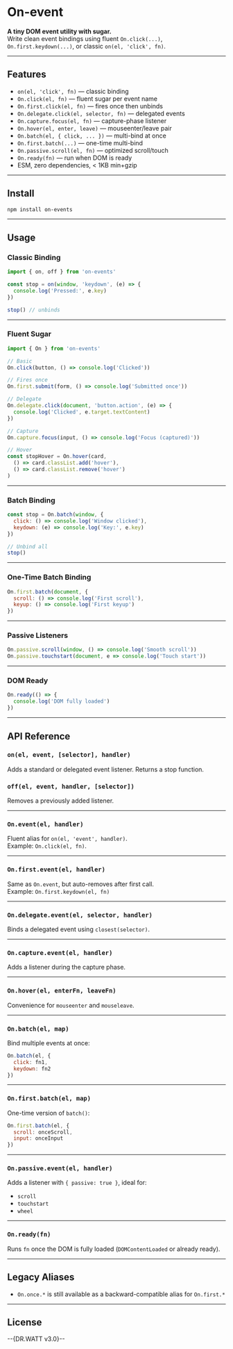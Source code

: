 # On-event

**A tiny DOM event utility with sugar.**  
Write clean event bindings using fluent `On.click(...)`, `On.first.keydown(...)`, or classic `on(el, 'click', fn)`.

---

## Features

- `on(el, 'click', fn)` — classic binding
- `On.click(el, fn)` — fluent sugar per event name
- `On.first.click(el, fn)` — fires once then unbinds
- `On.delegate.click(el, selector, fn)` — delegated events
- `On.capture.focus(el, fn)` — capture-phase listener
- `On.hover(el, enter, leave)` — mouseenter/leave pair
- `On.batch(el, { click, ... })` — multi-bind at once
- `On.first.batch(...)` — one-time multi-bind
- `On.passive.scroll(el, fn)` — optimized scroll/touch
- `On.ready(fn)` — run when DOM is ready
- ESM, zero dependencies, < 1KB min+gzip

---

## Install

```bash
npm install on-events
```

---

## Usage

### Classic Binding

```js
import { on, off } from 'on-events'

const stop = on(window, 'keydown', (e) => {
  console.log('Pressed:', e.key)
})

stop() // unbinds
```

---

### Fluent Sugar

```js
import { On } from 'on-events'

// Basic
On.click(button, () => console.log('Clicked'))

// Fires once
On.first.submit(form, () => console.log('Submitted once'))

// Delegate
On.delegate.click(document, 'button.action', (e) => {
  console.log('Clicked', e.target.textContent)
})

// Capture
On.capture.focus(input, () => console.log('Focus (captured)'))

// Hover
const stopHover = On.hover(card,
  () => card.classList.add('hover'),
  () => card.classList.remove('hover')
)
```

---

### Batch Binding

```js
const stop = On.batch(window, {
  click: () => console.log('Window clicked'),
  keydown: (e) => console.log('Key:', e.key)
})

// Unbind all
stop()
```

---

### One-Time Batch Binding

```js
On.first.batch(document, {
  scroll: () => console.log('First scroll'),
  keyup: () => console.log('First keyup')
})
```

---

### Passive Listeners

```js
On.passive.scroll(window, () => console.log('Smooth scroll'))
On.passive.touchstart(document, e => console.log('Touch start'))
```

---

### DOM Ready

```js
On.ready(() => {
  console.log('DOM fully loaded')
})
```

---

## API Reference

### `on(el, event, [selector], handler)`

Adds a standard or delegated event listener. Returns a stop function.

### `off(el, event, handler, [selector])`

Removes a previously added listener.

---

### `On.event(el, handler)`

Fluent alias for `on(el, 'event', handler)`.  
Example: `On.click(el, fn)`.

---

### `On.first.event(el, handler)`

Same as `On.event`, but auto-removes after first call.  
Example: `On.first.keydown(el, fn)`

---

### `On.delegate.event(el, selector, handler)`

Binds a delegated event using `closest(selector)`.

---

### `On.capture.event(el, handler)`

Adds a listener during the capture phase.

---

### `On.hover(el, enterFn, leaveFn)`

Convenience for `mouseenter` and `mouseleave`.

---

### `On.batch(el, map)`

Bind multiple events at once:
```js
On.batch(el, {
  click: fn1,
  keydown: fn2
})
```

---

### `On.first.batch(el, map)`

One-time version of `batch()`:
```js
On.first.batch(el, {
  scroll: onceScroll,
  input: onceInput
})
```

---

### `On.passive.event(el, handler)`

Adds a listener with `{ passive: true }`, ideal for:
- `scroll`
- `touchstart`
- `wheel`

---

### `On.ready(fn)`

Runs `fn` once the DOM is fully loaded (`DOMContentLoaded` or already ready).

---

## Legacy Aliases

- `On.once.*` is still available as a backward-compatible alias for `On.first.*`

---

## License

\--{DR.WATT v3.0}--

